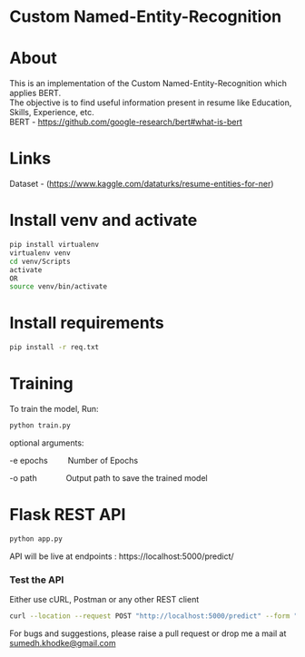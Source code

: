 # Custom Named-Entity-Recognition

# About

This is an implementation of the Custom Named-Entity-Recognition which applies BERT. <br>
The objective is to find useful information present in resume like Education, Skills, Experience, etc. <br>
BERT - https://github.com/google-research/bert#what-is-bert <br>

# Links
Dataset - (https://www.kaggle.com/dataturks/resume-entities-for-ner)

# Install venv and activate
```bash
pip install virtualenv
virtualenv venv
cd venv/Scripts
activate 
OR 
source venv/bin/activate
```

# Install requirements
```bash
pip install -r req.txt
```

# Training

To train the model, Run:
```bash
python train.py
``` 
optional arguments:

-e epochs &nbsp;&nbsp;&nbsp;&nbsp;&nbsp;&nbsp;&nbsp; Number of Epochs

-o path &nbsp;&nbsp;&nbsp;&nbsp;&nbsp;&nbsp;&nbsp;&nbsp;&nbsp;&nbsp;&nbsp; Output path to save the trained model

# Flask REST API

```bash
python app.py
```
API will be live at endpoints : https://localhost:5000/predict/

### Test the API
Either use cURL, Postman or any other REST client
```bash
curl --location --request POST "http://localhost:5000/predict" --form "resume=@/resume-path.pdf"
```

For bugs and suggestions, please raise a pull request or drop me a mail at sumedh.khodke@gmail.com
